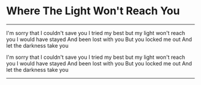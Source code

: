 # Where The Light Won't Reach You

---

I'm sorry that I couldn't save you
I tried my best but my light won't reach you
I would have stayed And been lost with you
But you locked me out And let the darkness take you

I'm sorry that I couldn't save you
I tried my best but my light won't reach you
I would have stayed And been lost with you
But you locked me out And let the darkness take you

---